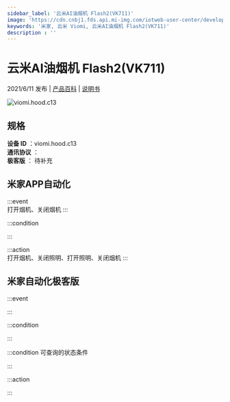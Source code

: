 ```yaml
---
sidebar_label: '云米AI油烟机 Flash2(VK711)'
image: 'https://cdn.cnbj1.fds.api.mi-img.com/iotweb-user-center/developer_1679048996783IfpJIFom.png?GalaxyAccessKeyId=AKVGLQWBOVIRQ3XLEW&Expires=9223372036854775807&Signature=1QY2Vrru9Pwa1a6lduWJQjLtZi0='
keywords: '米家, 云米 Viomi, 云米AI油烟机 Flash2(VK711)'
description : ''
---
```

# 云米AI油烟机 Flash2(VK711)

2021/6/11 发布 | [产品百科](https://home.mi.com/webapp/content/baike/product/index.html?model=viomi.hood.c13/) | [说明书](https://home.mi.com/views/introduction.html?model=viomi.hood.c13&region=cn)

![viomi.hood.c13](https://cdn.cnbj1.fds.api.mi-img.com/iotweb-user-center/developer_1679048996783IfpJIFom.png?GalaxyAccessKeyId=AKVGLQWBOVIRQ3XLEW&Expires=9223372036854775807&Signature=1QY2Vrru9Pwa1a6lduWJQjLtZi0=)

## 规格  
> 
**设备 ID** ：viomi.hood.c13  
**通讯协议** ：  
**极客版**  ： 待补充 


## 米家APP自动化  

:::event  
打开烟机、关闭烟机
:::

:::condition  

:::

:::action   
打开烟机、关闭照明、打开照明、关闭烟机
:::

## 米家自动化极客版  

:::event  

:::

:::condition  

:::

:::condition 可查询的状态条件  

:::

:::action  

:::

        
